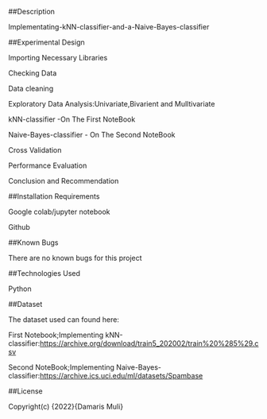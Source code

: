 ##Description


Implementating-kNN-classifier-and-a-Naive-Bayes-classifier



##Experimental Design

Importing Necessary Libraries

Checking Data

Data cleaning

Exploratory Data Analysis:Univariate,Bivarient and Mulltivariate

kNN-classifier -On The First NoteBook

Naive-Bayes-classifier - On The Second NoteBook

Cross Validation

Performance Evaluation

Conclusion and Recommendation



##Installation Requirements

Google colab/jupyter notebook

Github



##Known Bugs

There are no known bugs for this project




##Technologies Used

Python



##Dataset

The dataset used can found here:

First Notebook;Implementing kNN-classifier:https://archive.org/download/train5_202002/train%20%285%29.csv

Second NoteBook;Implementing Naive-Bayes-classifier:https://archive.ics.uci.edu/ml/datasets/Spambase



##License

Copyright(c) {2022}{Damaris Muli}
